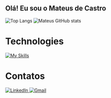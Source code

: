 ## Olá! Eu sou o Mateus de Castro

![Top Langs](https://github-readme-stats.vercel.app/api/top-langs/?username=MateusDeCastro&layout=compact&theme=tokyonight&langs_count=10&card_width=335)
![Mateus GitHub stats](https://github-readme-stats.vercel.app/api?username=MateusDeCastro&show_icons=true&theme=tokyonight&card_width=300)

# Technologies 

 [![My Skills](https://skillicons.dev/icons?i=py,django,bootstrap,html,css)](https://skillicons.dev)
 
# Contatos
<a href="www.linkedin.com/in/mateus-aranha" target="_blank">
  <img src="https://img.shields.io/badge/LinkedIn-0A66C2?style=for-the-badge&logo=linkedin&logoColor=white" alt="LinkedIn">
</a>
<a href="mailto:mateuscfaranha@gmail.com?subject=Assunto%20do%20Email&body=Corpo%20do%20email">
  <img src="https://img.shields.io/badge/Gmail-D14836?style=for-the-badge&logo=gmail&logoColor=white" alt="Gmail">
</a>
